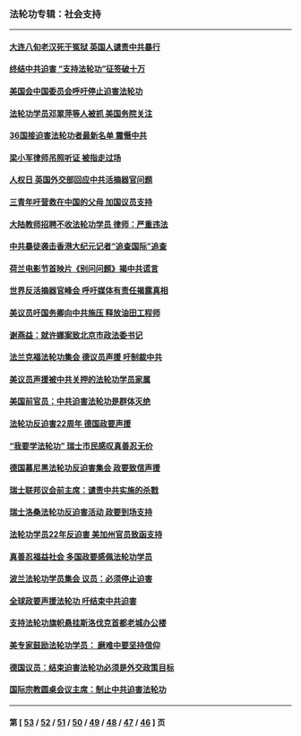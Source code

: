### 法轮功专辑：社会支持
---
#### [大连八旬老汉死于冤狱 英国人谴责中共暴行](../../pages/nf4386/n13480118.md?01110430) 
#### [终结中共迫害 “支持法轮功”征签破十万](../../pages/nf4386/n13471084.md?01110430) 
#### [美国会中国委员会呼吁停止迫害法轮功](../../pages/nf4386/n13465411.md?01110430) 
#### [法轮功学员邓翠萍等人被抓 美国务院关注](../../pages/nf4386/n13451524.md?01110430) 
#### [36国接迫害法轮功者最新名单 震慑中共](../../pages/nf4386/n13445909.md?01110430) 
#### [梁小军律师吊照听证 被指走过场](../../pages/nf4386/n13437662.md?01110430) 
#### [人权日 英国外交部回应中共活摘器官问题](../../pages/nf4386/n13430243.md?01110430) 
#### [三青年吁营救在中国的父母 加国议员支持](../../pages/nf4386/n13429744.md?01110430) 
#### [大陆教师招聘不收法轮功学员 律师：严重违法](../../pages/nf4386/n13365839.md?01110430) 
#### [中共暴徒袭击香港大纪元记者“追查国际”追查](../../pages/nf4386/n13343404.md?01110430) 
#### [荷兰电影节首映片《别问问题》揭中共谎言](../../pages/nf4386/n13321179.md?01110430) 
#### [世界反活摘器官峰会 呼吁媒体有责任揭露真相](../../pages/nf4386/n13264475.md?01110430) 
#### [美议员吁国务卿向中共施压 释放油田工程师](../../pages/nf4386/n13233845.md?01110430) 
#### [谢燕益：就许娜案致北京市政法委书记](../../pages/nf4386/n13182701.md?01110430) 
#### [法兰克福法轮功集会 德议员声援 吁制裁中共](../../pages/nf4386/n13175975.md?01110430) 
#### [美议员声援被中共关押的法轮功学员家属](../../pages/nf4386/n13158310.md?01110430) 
#### [美国前官员：中共迫害法轮功是群体灭绝](../../pages/nf4386/n13157750.md?01110430) 
#### [法轮功反迫害22周年 德国政要声援](../../pages/nf4386/n13143632.md?01110430) 
#### [“我要学法轮功” 瑞士市民感叹真善忍无价](../../pages/nf4386/n13129633.md?01110430) 
#### [德国慕尼黑法轮功反迫害集会 政要致信声援](../../pages/nf4386/n13129148.md?01110430) 
#### [瑞士联邦议会前主席：谴责中共实施的杀戮](../../pages/nf4386/n13127336.md?01110430) 
#### [瑞士洛桑法轮功反迫害活动 政要到场支持](../../pages/nf4386/n13119398.md?01110430) 
#### [法轮功学员22年反迫害 美加州官员致函支持](../../pages/nf4386/n13118879.md?01110430) 
#### [真善忍福益社会 多国政要感佩法轮功学员](../../pages/nf4386/n13116951.md?01110430) 
#### [波兰法轮功学员集会 议员：必须停止迫害](../../pages/nf4386/n13116685.md?01110430) 
#### [全球政要声援法轮功 吁结束中共迫害](../../pages/nf4386/n13114441.md?01110430) 
#### [支持法轮功旗帜悬挂斯洛伐克首都老城办公楼](../../pages/nf4386/n13112261.md?01110430) 
#### [美专家鼓励法轮功学员： 磨难中要坚持信仰](../../pages/nf4386/n13108359.md?01110430) 
#### [德国议员：结束迫害法轮功必须是外交政策目标](../../pages/nf4386/n13109600.md?01110430) 
#### [国际宗教圆桌会议主席：制止中共迫害法轮功](../../pages/nf4386/n13108177.md?01110430) 

---
#### 第 [ [53](./53.md?01110430) / [52](./52.md?01110430) / [51](./51.md?01110430) / [50](./50.md?01110430) / [49](./49.md?01110430) / [48](./48.md?01110430) / [47](./47.md?01110430) / [46](./46.md?01110430) ] 页
